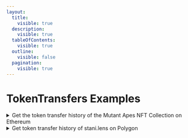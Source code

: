 ```yaml
---
layout:
  title:
    visible: true
  description:
    visible: true
  tableOfContents:
    visible: true
  outline:
    visible: false
  pagination:
    visible: true
---
```


# TokenTransfers Examples

<details>

<summary>Get the token transfer history of the Mutant Apes NFT Collection on Ethereum</summary>

```graphql
query MyQuery {
  TokenTransfers(
    input: {filter: {tokenAddress: {_eq: "0x60e4d786628fea6478f785a6d7e704777c86a7c6"}}, blockchain: ethereum}
  ) {
    TokenTransfer {
      amount
      amounts
      blockNumber
      blockTimestamp
      blockchain
      chainId
      from {
        addresses
      }
      to {
        addresses
      }
      tokenType
    }
  }
}
```

</details>

<details>

<summary>Get token transfer history of stani.lens on Polygon</summary>

```graphql
query GetTokenTransfersFromStaniOnPolygon {
  polygonTransfers: TokenTransfers(
    input: {
      filter: {
        _or: [
          {from: {_eq: "stani.lens"}},
          {to: {_eq: "stani.lens"}}
        ]
      },
      blockchain: polygon, 
      limit: 10
    }
  ) {
    TokenTransfer {
      amount
      blockNumber
      blockTimestamp
      from {
        addresses
      }
      to {
        addresses
      }
      tokenAddress
      transactionHash
      tokenId
      tokenType
      blockchain
    }
  }
}

```

</details>
